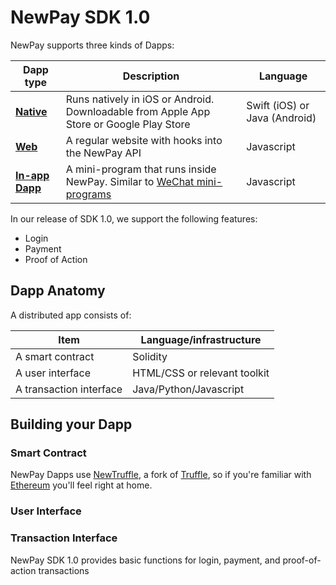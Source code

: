 # NewPay SDK 1.0

NewPay supports three kinds of Dapps:

| Dapp type                      | Description                                                                                                                                  | Language                      |
| ---                            | ---                                                                                                                                          | ---                           |
| **[Native](native)**           | Runs natively in iOS or Android. Downloadable from Apple App Store or Google Play Store                                                      | Swift (iOS) or Java (Android) |
| **[Web](web)**                 | A regular website with hooks into the NewPay API                                                                                             | Javascript                    |
| **[In-app Dapp](in-app-dapp)** | A mini-program that runs inside NewPay. Similar to [WeChat mini-programs](https://walkthechat.com/wechat-mini-programs-simple-introduction/) | Javascript                    |

In our release of SDK 1.0, we support the following features:

* Login
* Payment
* Proof of Action

## Dapp Anatomy

A distributed app consists of:

| Item                    | Language/infrastructure      |
| ---                     | ---                          |
| A smart contract        | Solidity                     |
| A user interface        | HTML/CSS or relevant toolkit |
| A transaction interface | Java/Python/Javascript       |

## Building your Dapp

### Smart Contract

NewPay Dapps use [NewTruffle](newtruffle.md), a fork of [Truffle](https://truffleframework.com/), so if you're familiar with [Ethereum](https://www.ethereum.org/) you'll feel right at home.

### User Interface

### Transaction Interface

NewPay SDK 1.0 provides basic functions for login, payment, and proof-of-action transactions
